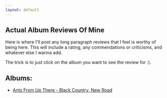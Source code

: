 ```yaml
---
layout: default
---
```


## Actual Album Reviews Of Mine

Here is where I'll post any long paragraph reviews that I feel is worthy of being here.
This will include a rating, any commendations or criticisms, and whatever else I wanna add.

The trick is to just click on the album you want to see the review for :).

## Albums:

- [Ants From Up There - Black Country, New Road](/album_reviews/AFUT.md)